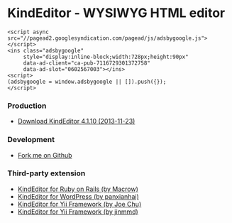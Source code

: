 # KindEditor - WYSIWYG HTML editor

````
<script async src="//pagead2.googlesyndication.com/pagead/js/adsbygoogle.js"></script>
<ins class="adsbygoogle"
     style="display:inline-block;width:728px;height:90px"
     data-ad-client="ca-pub-7116729301372758"
     data-ad-slot="0602567003"></ins>
<script>
(adsbygoogle = window.adsbygoogle || []).push({});
</script>
````

### Production

* [Download KindEditor 4.1.10 (2013-11-23)](http://kindeditor.googlecode.com/files/kindeditor-4.1.10.zip)

### Development

* [Fork me on Github](https://github.com/kindsoft/kindeditor)

### Third-party extension

* [KindEditor for Ruby on Rails (by Macrow)](https://github.com/Macrow/rails_kindeditor)
* [KindEditor for WordPress (by panxianhai)](https://github.com/panxianhai/kindeditor-for-wordpress)
* [KindEditor for Yii Framework (by Joe Chu)](http://www.yiiframework.com/extension/kindeditor)
* [KindEditor for Yii Framework (by jinmmd)](http://www.yiiframework.com/extension/yii-kindeditor)
